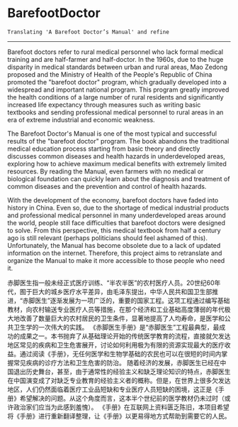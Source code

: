 # BarefootDoctor
    Translating 'A Barefoot Doctor’s Manual' and refine


---

Barefoot doctors refer to rural medical personnel who lack formal medical training and are half-farmer and half-doctor. In the 1960s, due to the huge disparity in medical standards between urban and rural areas, Mao Zedong proposed and the Ministry of Health of the People's Republic of China promoted the "barefoot doctor" program, which gradually developed into a widespread and important national program. This program greatly improved the health conditions of a large number of rural residents and significantly increased life expectancy through measures such as writing basic textbooks and sending professional medical personnel to rural areas in an era of extreme industrial and economic weakness.

The Barefoot Doctor's Manual is one of the most typical and successful results of the "barefoot doctor" program. The book abandons the traditional medical education process starting from basic theory and directly discusses common diseases and health hazards in underdeveloped areas, exploring how to achieve maximum medical benefits with extremely limited resources. By reading the Manual, even farmers with no medical or biological foundation can quickly learn about the diagnosis and treatment of common diseases and the prevention and control of health hazards.

With the development of the economy, barefoot doctors have faded into history in China. Even so, due to the shortage of medical industrial products and professional medical personnel in many underdeveloped areas around the world, people still face difficulties that barefoot doctors were designed to solve. From this perspective, this medical textbook from half a century ago is still relevant (perhaps politicians should feel ashamed of this). Unfortunately, the Manual has become obsolete due to a lack of updated information on the internet. Therefore, this project aims to retranslate and organize the Manual to make it more accessible to those people who need it.

赤脚医生指一般未经正式医疗训练、“半农半医”的农村医疗人员。20世纪60年代，囿于巨大的城乡医疗水平差异，由毛泽东提出，中华人民共和国卫生部推进，“赤脚医生”逐渐发展为一项广泛的，重要的国家工程。这项工程通过编写基础教材，向农村输送专业医疗人员等措施，在那个经济和工业基础高度薄弱的年代极大地改善了数量巨大的农村居民的卫生条件，显著地提高了人均寿命，是医学和公共卫生学的一次伟大的实践。
《赤脚医生手册》是“赤脚医生”工程最典型，最成功的成果之一。本书抛弃了从基础理论开始的传统医学教育的流程，直接就欠发达地区常见的疾病和卫生危害展开，讨论如何利用极为有限的资源实现最大的医疗收益。通过阅读《手册》，无任何医学和生物学基础的农民也可以在很短的时间内掌握常见疾病的诊疗方法和卫生危害的防治。
随着经济的发展，赤脚医生已经在中国退出历史舞台，甚至，由于通常性的经验主义和缺乏理论知识的特点，赤脚医生在中国演变成了对缺乏专业教育的经验主义者的概称。但是，在世界上很多欠发达地区，人们仍然面临着医疗工业品短缺和专业医疗人员短缺的困境，这正是《手册》希望解决的问题。从这个角度而言，这本半个世纪前的医学教材仍未过时（或许政治家们应当为此感到羞愧）。
《手册》在互联网上资料匮乏陈旧，本项目希望将《手册》进行重新翻译整理，让《手册》以更易得地方式帮助到需要它的人民。